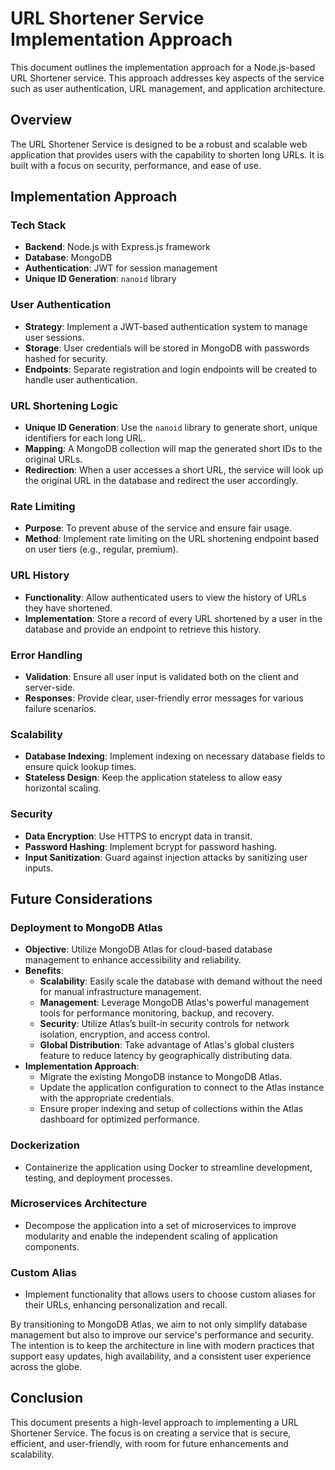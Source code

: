 # URL Shortener Service Implementation Approach

This document outlines the implementation approach for a Node.js-based URL Shortener service. This approach addresses key aspects of the service such as user authentication, URL management, and application architecture.

## Overview

The URL Shortener Service is designed to be a robust and scalable web application that provides users with the capability to shorten long URLs. It is built with a focus on security, performance, and ease of use.

## Implementation Approach

### Tech Stack

- **Backend**: Node.js with Express.js framework
- **Database**: MongoDB
- **Authentication**: JWT for session management
- **Unique ID Generation**: `nanoid` library

### User Authentication

- **Strategy**: Implement a JWT-based authentication system to manage user sessions.
- **Storage**: User credentials will be stored in MongoDB with passwords hashed for security.
- **Endpoints**: Separate registration and login endpoints will be created to handle user authentication.

### URL Shortening Logic

- **Unique ID Generation**: Use the `nanoid` library to generate short, unique identifiers for each long URL.
- **Mapping**: A MongoDB collection will map the generated short IDs to the original URLs.
- **Redirection**: When a user accesses a short URL, the service will look up the original URL in the database and redirect the user accordingly.

### Rate Limiting

- **Purpose**: To prevent abuse of the service and ensure fair usage.
- **Method**: Implement rate limiting on the URL shortening endpoint based on user tiers (e.g., regular, premium).

### URL History

- **Functionality**: Allow authenticated users to view the history of URLs they have shortened.
- **Implementation**: Store a record of every URL shortened by a user in the database and provide an endpoint to retrieve this history.

### Error Handling

- **Validation**: Ensure all user input is validated both on the client and server-side.
- **Responses**: Provide clear, user-friendly error messages for various failure scenarios.

### Scalability

- **Database Indexing**: Implement indexing on necessary database fields to ensure quick lookup times.
- **Stateless Design**: Keep the application stateless to allow easy horizontal scaling.

### Security

- **Data Encryption**: Use HTTPS to encrypt data in transit.
- **Password Hashing**: Implement bcrypt for password hashing.
- **Input Sanitization**: Guard against injection attacks by sanitizing user inputs.

## Future Considerations

### Deployment to MongoDB Atlas

- **Objective**: Utilize MongoDB Atlas for cloud-based database management to enhance accessibility and reliability.
- **Benefits**:
  - **Scalability**: Easily scale the database with demand without the need for manual infrastructure management.
  - **Management**: Leverage MongoDB Atlas's powerful management tools for performance monitoring, backup, and recovery.
  - **Security**: Utilize Atlas’s built-in security controls for network isolation, encryption, and access control.
  - **Global Distribution**: Take advantage of Atlas's global clusters feature to reduce latency by geographically distributing data.
- **Implementation Approach**:
  - Migrate the existing MongoDB instance to MongoDB Atlas.
  - Update the application configuration to connect to the Atlas instance with the appropriate credentials.
  - Ensure proper indexing and setup of collections within the Atlas dashboard for optimized performance.

### Dockerization

- Containerize the application using Docker to streamline development, testing, and deployment processes.

### Microservices Architecture

- Decompose the application into a set of microservices to improve modularity and enable the independent scaling of application components.

### Custom Alias

- Implement functionality that allows users to choose custom aliases for their URLs, enhancing personalization and recall.

By transitioning to MongoDB Atlas, we aim to not only simplify database management but also to improve our service's performance and security. The intention is to keep the architecture in line with modern practices that support easy updates, high availability, and a consistent user experience across the globe.


## Conclusion

This document presents a high-level approach to implementing a URL Shortener Service. The focus is on creating a service that is secure, efficient, and user-friendly, with room for future enhancements and scalability.

